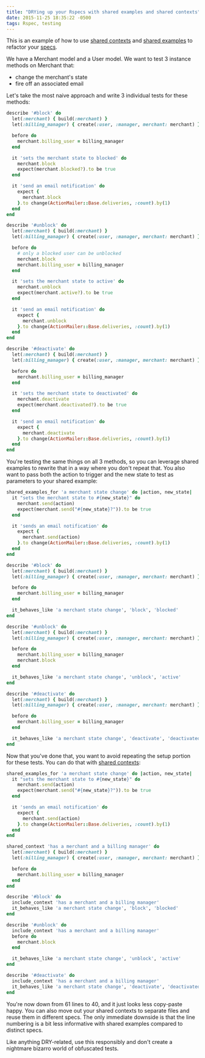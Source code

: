 ```yaml
---
title: "DRYing up your Rspecs with shared examples and shared contexts"
date: 2015-11-25 18:35:22 -0500
tags: Rspec, testing
---
```


This is an example of how to use [shared contexts](https://www.relishapp.com/rspec/rspec-core/docs/example-groups/shared-context) and [shared examples](https://www.relishapp.com/rspec/rspec-core/v/3-4/docs/example-groups/shared-examples) to refactor your [specs](http://rspec.info/).

We have a Merchant model and a User model. We want to test 3 instance methods on Merchant that:

* change the merchant's state
* fire off an associated email

Let's take the most naive approach and write 3 individual tests for these methods:

``` ruby
describe '#block' do
  let(:merchant) { build(:merchant) }
  let(:billing_manager) { create(:user, :manager, merchant: merchant) }

  before do
    merchant.billing_user = billing_manager
  end

  it 'sets the merchant state to blocked' do
    merchant.block
    expect(merchant.blocked?).to be true
  end

  it 'send an email notification' do
    expect {
      merchant.block
    }.to change(ActionMailer::Base.deliveries, :count).by(1)
  end
end

describe '#unblock' do
  let(:merchant) { build(:merchant) }
  let(:billing_manager) { create(:user, :manager, merchant: merchant) }

  before do
    # only a blocked user can be unblocked
    merchant.block
    merchant.billing_user = billing_manager
  end

  it 'sets the merchant state to active' do
    merchant.unblock
    expect(merchant.active?).to be true
  end

  it 'send an email notification' do
    expect {
      merchant.unblock
    }.to change(ActionMailer::Base.deliveries, :count).by(1)
  end
end

describe '#deactivate' do
  let(:merchant) { build(:merchant) }
  let(:billing_manager) { create(:user, :manager, merchant: merchant) }

  before do
    merchant.billing_user = billing_manager
  end

  it 'sets the merchant state to deactivated' do
    merchant.deactivate
    expect(merchant.deactivated?).to be true
  end

  it 'send an email notification' do
    expect {
      merchant.deactivate
    }.to change(ActionMailer::Base.deliveries, :count).by(1)
  end
end
```

You're testing the same things on all 3 methods, so you can leverage shared examples to rewrite that in a way where you don't repeat that. You also want to pass both the action to trigger and the new state to test as parameters to your shared example:

``` ruby
shared_examples_for 'a merchant state change' do |action, new_state|
  it "sets the merchant state to #{new_state}" do
    merchant.send(action)
    expect(merchant.send("#{new_state}?")).to be true
  end

  it 'sends an email notification' do
    expect {
      merchant.send(action)
    }.to change(ActionMailer::Base.deliveries, :count).by(1)
  end
end

describe '#block' do
  let(:merchant) { build(:merchant) }
  let(:billing_manager) { create(:user, :manager, merchant: merchant) }

  before do
    merchant.billing_user = billing_manager
  end

  it_behaves_like 'a merchant state change', 'block', 'blocked'
end

describe '#unblock' do
  let(:merchant) { build(:merchant) }
  let(:billing_manager) { create(:user, :manager, merchant: merchant) }

  before do
    merchant.billing_user = billing_manager
    merchant.block
  end

  it_behaves_like 'a merchant state change', 'unblock', 'active'
end

describe '#deactivate' do
  let(:merchant) { build(:merchant) }
  let(:billing_manager) { create(:user, :manager, merchant: merchant) }

  before do
    merchant.billing_user = billing_manager
  end

  it_behaves_like 'a merchant state change', 'deactivate', 'deactivated'
end
```

Now that you've done that, you want to avoid repeating the setup portion for these tests. You can do that with [shared contexts](https://www.relishapp.com/rspec/rspec-core/docs/example-groups/shared-context):

``` ruby
shared_examples_for 'a merchant state change' do |action, new_state|
  it "sets the merchant state to #{new_state}" do
    merchant.send(action)
    expect(merchant.send("#{new_state}?")).to be true
  end

  it 'sends an email notification' do
    expect {
      merchant.send(action)
    }.to change(ActionMailer::Base.deliveries, :count).by(1)
  end
end

shared_context 'has a merchant and a billing manager' do
  let(:merchant) { build(:merchant) }
  let(:billing_manager) { create(:user, :manager, merchant: merchant) }

  before do
    merchant.billing_user = billing_manager
  end
end

describe '#block' do
  include_context 'has a merchant and a billing manager'
  it_behaves_like 'a merchant state change', 'block', 'blocked'
end

describe '#unblock' do
  include_context 'has a merchant and a billing manager'
  before do
    merchant.block
  end

  it_behaves_like 'a merchant state change', 'unblock', 'active'
end

describe '#deactivate' do
  include_context 'has a merchant and a billing manager'
  it_behaves_like 'a merchant state change', 'deactivate', 'deactivated'
end
```

You're now down from 61 lines to 40, and it just looks less copy-paste happy. You can also move out your shared contexts to separate files and reuse them in different specs. The only immediate downside is that the line numbering is a bit less informative with shared examples compared to distinct specs.

Like anything DRY-related, use this responsibly and don't create a nightmare bizarro world of obfuscated tests.
